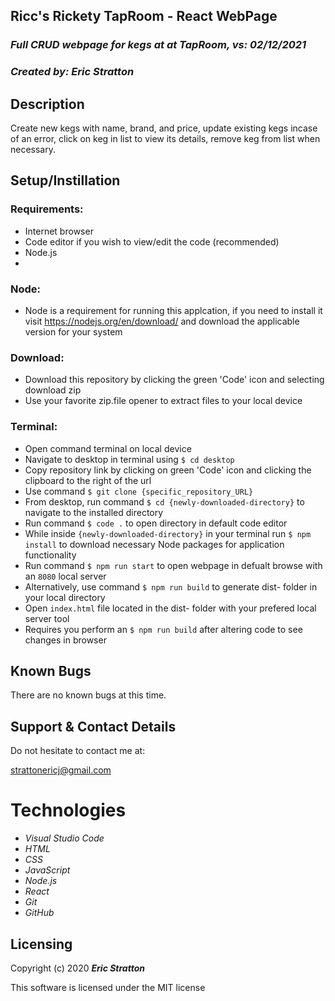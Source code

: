 ## Ricc's Rickety TapRoom - React WebPage 

### _Full CRUD webpage for kegs at at TapRoom, vs: 02/12/2021_

### _Created by: Eric Stratton_

## Description

Create new kegs with name, brand, and price, update existing kegs incase of an error, click on keg in list to view its details, remove keg from list when necessary. 

## Setup/Instillation

### Requirements:

- Internet browser
- Code editor if you wish to view/edit the code (recommended)
- Node.js
- 

### Node:

- Node is a requirement for running this applcation, if you need to install it visit <https://nodejs.org/en/download/> and download the applicable version for your system

### Download: 

- Download this repository by clicking the green 'Code' icon and selecting download zip
- Use your favorite zip.file opener to extract files to your local device

### Terminal:

- Open command terminal on local device
- Navigate to desktop in terminal using `$ cd desktop`
- Copy repository link by clicking on green 'Code' icon and clicking the clipboard to the right of the url
- Use command `$ git clone {specific_repository_URL}`
- From desktop, run command `$ cd {newly-downloaded-directory}` to navigate to the installed directory
- Run command `$ code .` to open directory in default code editor
- While inside `{newly-downloaded-directory}` in your terminal run `$ npm install` to download necessary Node packages for application functionality
- Run command `$ npm run start` to open webpage in defualt browse with an `8080` local server 
- Alternatively, use command `$ npm run build` to generate dist- folder in your local directory
- Open `index.html` file located in the dist- folder with your prefered local server tool
- Requires you perform an `$ npm run build` after altering code to see changes in browser

## Known Bugs

There are no known bugs at this time.

## Support & Contact Details

Do not hesitate to contact me at:

<strattonericj@gmail.com>

# Technologies

- _Visual Studio Code_
- _HTML_
- _CSS_
- _JavaScript_
- _Node.js_
- _React_
- _Git_
- _GitHub_

## Licensing

Copyright (c) 2020 **_Eric Stratton_**

This software is licensed under the MIT license